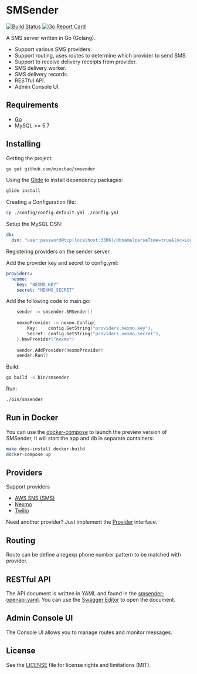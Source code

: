 # SMSender

[![Build Status](https://travis-ci.org/minchao/smsender.svg?branch=master)](https://travis-ci.org/minchao/smsender)
[![Go Report Card](https://goreportcard.com/badge/github.com/minchao/smsender)](https://goreportcard.com/report/github.com/minchao/smsender)

A SMS server written in Go (Golang).

* Support various SMS providers.
* Support routing, uses routes to determine which provider to send SMS.
* Support to receive delivery receipts from provider.
* SMS delivery worker.
* SMS delivery records.
* RESTful API.
* Admin Console UI.

## Requirements

* [Go](https://golang.org/)
* MySQL >= 5.7

## Installing

Getting the project:

```bash
go get github.com/minchao/smsender
```

Using the [Glide](https://glide.sh/) to install dependency packages:

```bash
glide install
```

Creating a Configuration file:
 
```bash
cp ./config/config.default.yml ./config.yml
```

Setup the MySQL DSN:

```yaml
db:
  dsn: "user:password@tcp(localhost:3306)/dbname?parseTime=true&loc=Local"
```

Registering providers on the sender server.

Add the provider key and secret to config.yml:

```yaml
providers:
  nexmo:
    key: "NEXMO_KEY"
    secret: "NEXMO_SECRET"
```

Add the following code to main.go:

```go
    sender := smsender.SMSender()
    
	nexmoProvider := nexmo.Config{
		Key:    config.GetString("providers.nexmo.key"),
		Secret: config.GetString("providers.nexmo.secret"),
	}.NewProvider("nexmo")
	
	sender.AddProvider(nexmoProvider)
	sender.Run()
```

Build:

```bash
go build -o bin/smsender
```

Run:

```bash
./bin/smsender
```

## Run in Docker

You can use the [docker-compose](https://docs.docker.com/compose/) to launch the preview version of SMSender, It will start the app and db in separate containers:

```bash
make deps-install docker-build
docker-compose up
```

## Providers

Support providers

* [AWS SNS (SMS)](https://aws.amazon.com/sns/)
* [Nexmo](https://www.nexmo.com/)
* [Twilio](https://www.twilio.com/)

Need another provider? Just implement the [Provider](https://github.com/minchao/smsender/blob/master/smsender/model/provider.go) interface.

## Routing

Route can be define a regexp phone number pattern to be matched with provider.

## RESTful API

The API document is written in YAML and found in the [smsender-openapi.yaml](https://github.com/minchao/smsender/blob/master/smsender-openapi.yaml).
You can use the [Swagger Editor](http://editor.swagger.io/) to open the document.

## Admin Console UI

The Console UI allows you to manage routes and monitor messages.

## License

See the [LICENSE](LICENSE.md) file for license rights and limitations (MIT).
